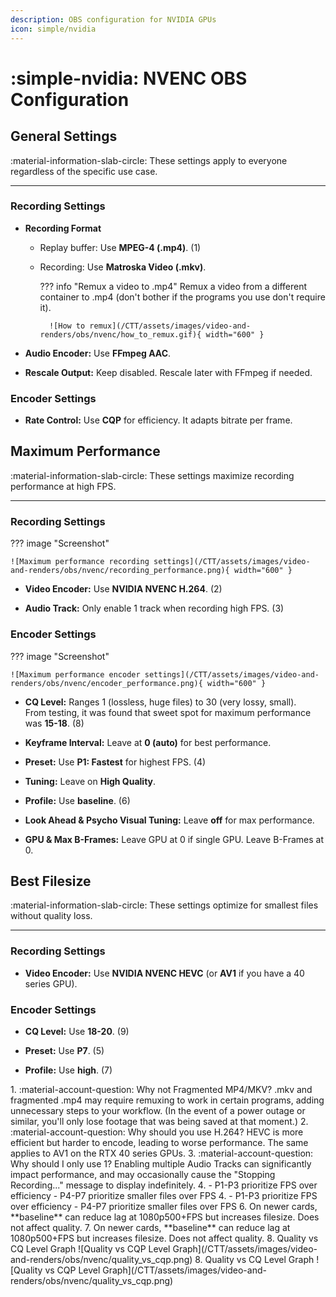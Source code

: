 ```yaml
---
description: OBS configuration for NVIDIA GPUs
icon: simple/nvidia
---
```


<!-- enable table of contents on sidebar -->
<style>
	.md-nav--primary .md-nav__link[for=__toc] ~ .md-nav {
		display: block !important;
	}
</style>

# :simple-nvidia: NVENC OBS Configuration

<div class="annotate" markdown>

## General Settings
:material-information-slab-circle: These settings apply to everyone regardless of the specific use case.  

---

### Recording Settings

- **Recording Format**

	- Replay buffer: Use **MPEG-4 (.mp4)**. (1)  
	- Recording: Use **Matroska Video (.mkv)**.

		??? info "Remux a video to .mp4"
			Remux a video from a different container to .mp4 (don't bother if the programs you use don't require it).  

			![How to remux](/CTT/assets/images/video-and-renders/obs/nvenc/how_to_remux.gif){ width="600" }

- **Audio Encoder:** Use **FFmpeg AAC**.

- **Rescale Output:** Keep disabled. Rescale later with FFmpeg if needed.

### Encoder Settings

- **Rate Control:** Use **CQP** for efficiency. It adapts bitrate per frame.

## Maximum Performance  

:material-information-slab-circle: These settings maximize recording performance at high FPS.

---

### Recording Settings  

??? image "Screenshot"

	![Maximum performance recording settings](/CTT/assets/images/video-and-renders/obs/nvenc/recording_performance.png){ width="600" }

- **Video Encoder:** Use **NVIDIA NVENC H.264**. (2)  

- **Audio Track:** Only enable 1 track when recording high FPS. (3)  

### Encoder Settings

??? image "Screenshot"

	![Maximum performance encoder settings](/CTT/assets/images/video-and-renders/obs/nvenc/encoder_performance.png){ width="600" }

- **CQ Level:** Ranges 1 (lossless, huge files) to 30 (very lossy, small).  
From testing, it was found that sweet spot for maximum performance was **15-18**. (8)

- **Keyframe Interval:** Leave at **0 (auto)** for best performance.

- **Preset:** Use **P1: Fastest** for highest FPS. (4)  

- **Tuning:** Leave on **High Quality**.

- **Profile:** Use **baseline**. (6)  

- **Look Ahead & Psycho Visual Tuning:** Leave **off** for max performance. 

- **GPU & Max B-Frames:** Leave GPU at 0 if single GPU. Leave B-Frames at 0.

## Best Filesize

:material-information-slab-circle: These settings optimize for smallest files without quality loss. 

---

### Recording Settings

- **Video Encoder:** Use **NVIDIA NVENC HEVC** (or **AV1** if you have a 40 series GPU).

### Encoder Settings

- **CQ Level:** Use **18-20**. (9)  

- **Preset:** Use **P7**. (5)  

- **Profile:** Use **high**. (7)  

</div>
1. :material-account-question: Why not Fragmented MP4/MKV?  
.mkv and fragmented .mp4 may require remuxing to work in certain programs, adding unnecessary steps to your workflow. (In the event of a power outage or similar, you'll only lose footage that was being saved at that moment.)
2. :material-account-question: Why should you use H.264?  
HEVC is more efficient but harder to encode, leading to worse performance. The same applies to AV1 on the RTX 40 series GPUs.
3. :material-account-question: Why should I only use 1?  
Enabling multiple Audio Tracks can significantly impact performance, and may occasionally cause the "Stopping Recording..." message to display indefinitely.
4. 
	- P1-P3 prioritize FPS over efficiency  
    - P4-P7 prioritize smaller files over FPS
4. 
	- P1-P3 prioritize FPS over efficiency  
    - P4-P7 prioritize smaller files over FPS
6. On newer cards, **baseline** can reduce lag at 1080p500+FPS but increases filesize. Does not affect quality.
7. On newer cards, **baseline** can reduce lag at 1080p500+FPS but increases filesize. Does not affect quality.
8. Quality vs CQ Level Graph
	![Quality vs CQP Level Graph](/CTT/assets/images/video-and-renders/obs/nvenc/quality_vs_cqp.png)
8. Quality vs CQ Level Graph
	![Quality vs CQP Level Graph](/CTT/assets/images/video-and-renders/obs/nvenc/quality_vs_cqp.png)
